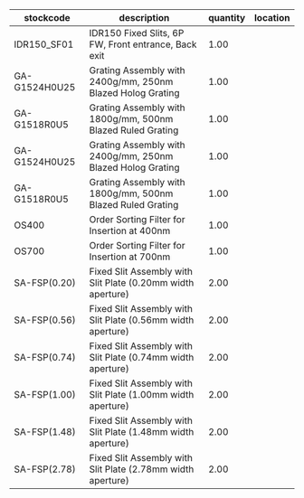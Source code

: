 |stockcode|description|quantity|location|
|---------|-----------|--------|--------|
|IDR150_SF01|IDR150 Fixed Slits, 6P FW, Front entrance, Back exit|1.00||
|GA-G1524H0U25|Grating Assembly with 2400g/mm, 250nm Blazed Holog Grating|1.00||
|GA-G1518R0U5|Grating Assembly with 1800g/mm, 500nm Blazed Ruled Grating|1.00||
|GA-G1524H0U25|Grating Assembly with 2400g/mm, 250nm Blazed Holog Grating|1.00||
|GA-G1518R0U5|Grating Assembly with 1800g/mm, 500nm Blazed Ruled Grating|1.00||
|OS400|Order Sorting Filter for Insertion at 400nm|1.00||
|OS700|Order Sorting Filter for Insertion at 700nm|1.00||
|SA-FSP(0.20)|Fixed Slit Assembly with Slit Plate (0.20mm width aperture)|2.00||
|SA-FSP(0.56)|Fixed Slit Assembly with Slit Plate (0.56mm width aperture)|2.00||
|SA-FSP(0.74)|Fixed Slit Assembly with Slit Plate (0.74mm width aperture)|2.00||
|SA-FSP(1.00)|Fixed Slit Assembly with Slit Plate (1.00mm width aperture)|2.00||
|SA-FSP(1.48)|Fixed Slit Assembly with Slit Plate (1.48mm width aperture)|2.00||
|SA-FSP(2.78)|Fixed Slit Assembly with Slit Plate (2.78mm width aperture)|2.00||
